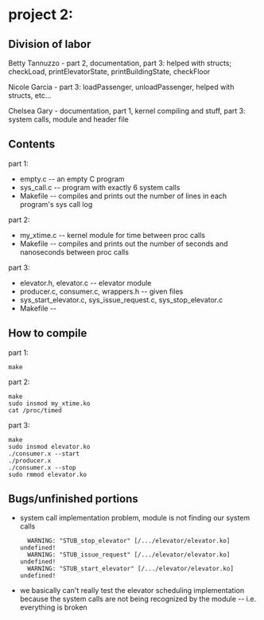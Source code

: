 # project 2:

## Division of labor
Betty Tannuzzo - part 2, documentation, part 3: helped with structs; 
		 checkLoad, printElevatorState, printBuildingState,
		 checkFloor

Nicole Garcia -  part 3: loadPassenger, unloadPassenger, helped
		 with structs, etc...

Chelsea Gary - documentation, part 1, kernel compiling and stuff, 
	       part 3: system calls, module and header file


## Contents
part 1: 

- empty.c -- an empty C program
- sys_call.c -- program with exactly 6 system calls
- Makefile -- compiles and prints out the number of lines in each program's sys call log 

part 2:

- my_xtime.c -- kernel module for time between proc calls  
- Makefile -- compiles and prints out the number of seconds 
	      and nanoseconds between proc calls


part 3: 

- elevator.h, elevator.c -- elevator module
- producer.c, consumer.c, wrappers.h -- given files
- sys_start_elevator.c, sys_issue_request.c, sys_stop_elevator.c
- Makefile -- 

## How to compile

part 1: 

	make
    
part 2: 

	make
	sudo insmod my_xtime.ko
	cat /proc/timed

part 3: 

	make
	sudo insmod elevator.ko
	./consumer.x --start
	./producer.x
	./consumer.x --stop
	sudo rmmod elevator.ko

## Bugs/unfinished portions

- system call implementation problem, module is not finding our system calls

		WARNING: "STUB_stop_elevator" [/.../elevator/elevator.ko] undefined!
		WARNING: "STUB_issue_request" [/.../elevator/elevator.ko] undefined!
		WARNING: "STUB_start_elevator" [/.../elevator/elevator.ko] undefined!

- we basically can't really test the elevator scheduling implementation because the system calls are not being recognized by the module
-- i.e. everything is broken


